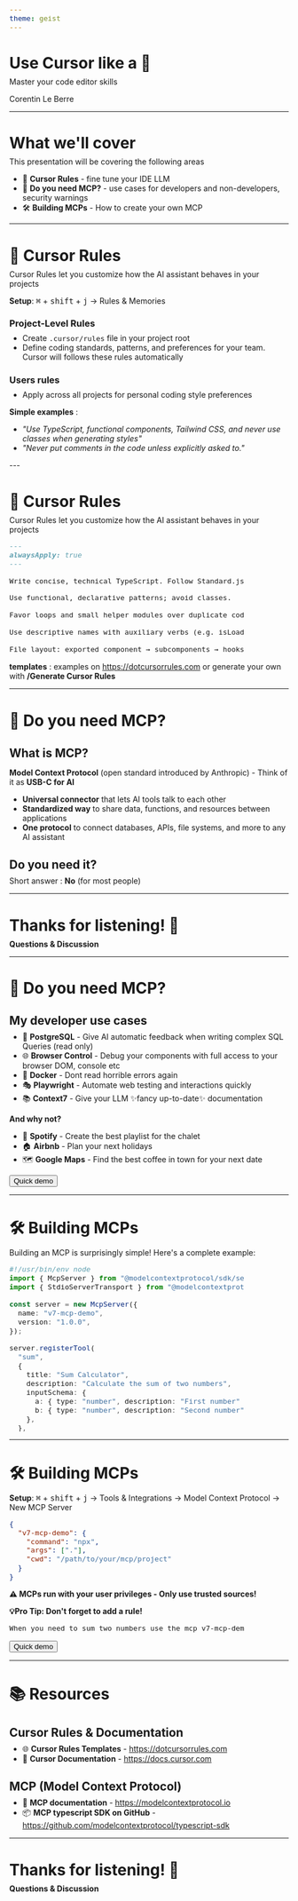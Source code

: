 ```yaml
---
theme: geist
---
```


<style>
.slidev-page {
  margin-left: 40px !important;
}

.slidev-code {
  max-height: auto !important;
  overflow: auto !important;
  font-size: 0.8rem !important;
  max-width: calc(100% - 80px) !important;
  margin: 0 !important;
}

pre {
  max-height: 300px !important;
  overflow: auto !important;
  font-size: 0.8rem !important;
  max-width: calc(100% - 80px) !important;
  margin: 0 !important;
}

code {
  font-size: 0.8rem !important;
}

h1, h2, h3 {
  margin-bottom: 0.5rem !important;
}

h1 + ul, h2 + ul, h3 + ul, h1 + p, h2 + p, h3 + p {
  margin-top: 0.25rem !important;
}
</style>

# Use Cursor like a 🥷

Master your code editor skills

Corentin Le Berre

---

# What we'll cover

This presentation will be covering the following areas

- 🎯 **Cursor Rules** - fine tune your IDE LLM
- 🔌 **Do you need MCP?** - use cases for developers and non-developers, security warnings
- 🛠 **Building MCPs** - How to create your own MCP

---

# 🎯 **Cursor Rules**

Cursor Rules let you customize how the AI assistant behaves in your projects

**Setup**: <KBD>⌘</KBD> + <KBD>shift</KBD> + <KBD>j</KBD> → Rules & Memories

### Project-Level Rules

- Create `.cursor/rules` file in your project root
- Define coding standards, patterns, and preferences for your team. Cursor will follows these rules automatically

### Users rules

- Apply across all projects for personal coding style preferences

<div v-click>

**Simple examples** :

- *"Use TypeScript, functional components, Tailwind CSS, and never use classes when generating styles"*
- *"Never put comments in the code unless explicitly asked to."*


</div>
---

# 🎯 **Cursor Rules**

Cursor Rules let you customize how the AI assistant behaves in your projects

```md
---
alwaysApply: true
---

Write concise, technical TypeScript. Follow Standard.js rules.

Use functional, declarative patterns; avoid classes.

Favor loops and small helper modules over duplicate code.

Use descriptive names with auxiliary verbs (e.g. isLoading, hasError).

File layout: exported component → subcomponents → hooks/helpers → static content.
```

**templates** :
examples on <https://dotcursorrules.com> or generate your own with **/Generate Cursor Rules**

---

# 🔌 **Do you need MCP?**

## What is MCP?

<div v-click>

**Model Context Protocol** (open standard introduced by Anthropic) - Think of it as **USB-C for AI**

- **Universal connector** that lets AI tools talk to each other
- **Standardized way** to share data, functions, and resources between applications
- **One protocol** to connect databases, APIs, file systems, and more to any AI assistant

</div>

<div v-click>

## Do you need it?

Short answer : **No** (for most people)

</div>

---

# Thanks for listening! 🙏

**Questions & Discussion**

---

# 🔌 **Do you need MCP?**

## My developer use cases

- 🐘 **PostgreSQL** - Give AI automatic feedback when writing complex SQL Queries (read only)
- 🌐 **Browser Control** - Debug your components with full access to your browser DOM, console etc
- 🐳 **Docker** - Dont read horrible errors again
- 🎭 **Playwright** - Automate web testing and interactions quickly
- 📚 **Context7** - Give your LLM ✨fancy up-to-date✨ documentation

<div v-click>

**And why not?**

- 🎵 **Spotify** - Create the best playlist for the chalet
- 🏠 **Airbnb** - Plan your next holidays
- 🗺️ **Google Maps** - Find the best coffee in town for your next date

</div>

<div v-click>

<div><Button>Quick demo</Button></div>

</div>

---

# 🛠 **Building MCPs**

Building an MCP is surprisingly simple! Here's a complete example:

```ts {1-9|10-26|all}
#!/usr/bin/env node
import { McpServer } from "@modelcontextprotocol/sdk/server/mcp.js";
import { StdioServerTransport } from "@modelcontextprotocol/sdk/server/stdio.js";

const server = new McpServer({
  name: "v7-mcp-demo",
  version: "1.0.0",
});

server.registerTool(
  "sum",
  {
    title: "Sum Calculator",
    description: "Calculate the sum of two numbers",
    inputSchema: {
      a: { type: "number", description: "First number" },
      b: { type: "number", description: "Second number" },
    },
  },
  async ({ a, b }) => {
    const result = a + b;
    return {
      content: [{ type: "text", text: `${a} + ${b} = ${result}` }],
    };
  }
);

await server.connect(new StdioServerTransport());
```

---

# 🛠 **Building MCPs**

**Setup**: <KBD>⌘</KBD> + <KBD>shift</KBD> + <KBD>j</KBD> → Tools & Integrations → Model Context Protocol → New MCP Server

```json
{
  "v7-mcp-demo": {
    "command": "npx",
    "args": ["."],
    "cwd": "/path/to/your/mcp/project"
  }
}
```

<div v-click>

**⚠️ MCPs run with your user privileges - Only use trusted sources!**

</div>

<div v-click>

**💡Pro Tip: Don't forget to add a rule!**

```md
When you need to sum two numbers use the mcp v7-mcp-demo
```

</div>

<div v-click>

<div><Button>Quick demo</Button></div>

</div>

---

# 📚 **Resources**

## Cursor Rules & Documentation

- 🌐 **Cursor Rules Templates** - <https://dotcursorrules.com>
- 📖 **Cursor Documentation** - <https://docs.cursor.com>

## MCP (Model Context Protocol)

- 🔌 **MCP documentation** - <https://modelcontextprotocol.io>
- 📦 **MCP typescript SDK on GitHub** - <https://github.com/modelcontextprotocol/typescript-sdk>

---

# Thanks for listening! 🙏

**Questions & Discussion**
